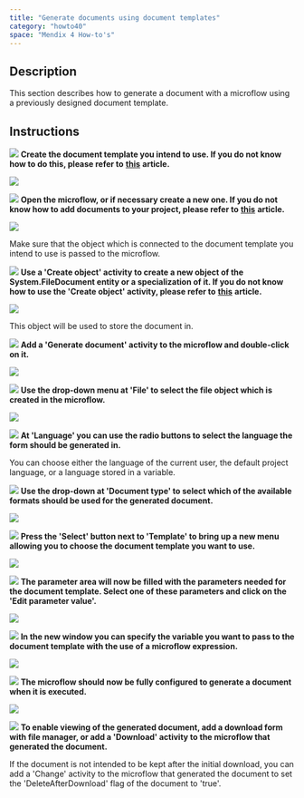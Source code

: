 ```yaml
---
title: "Generate documents using document templates"
category: "howto40"
space: "Mendix 4 How-to's"
---
```

## Description

This section describes how to generate a document with a microflow using a previously designed document template.

## Instructions

![](attachments/819203/917932.png) **Create the document template you intend to use. If you do not know how to do this, please refer to** **[this](create-and-build-a-document-template)** **article.**

![](attachments/2621586/2752884.png)

![](attachments/819203/917932.png) **Open the microflow, or if necessary create a new one. If you do not know how to add documents to your project, please refer to** **[this](add-documents-to-a-module)** **article.**

![](attachments/2621586/2752880.png)

Make sure that the object which is connected to the document template you intend to use is passed to the microflow.

![](attachments/819203/917932.png) **Use a 'Create object' activity to create a new object of the System.FileDocument entity or a specialization of it. If you do not know how to use the 'Create object' activity, please refer to** **[this](create-and-change-an-object)** **article.**

![](attachments/2621586/2752879.png)

This object will be used to store the document in.

![](attachments/819203/917932.png) **Add a 'Generate document' activity to the microflow and double-click on it.**

![](attachments/2621586/2752886.png)

![](attachments/819203/917932.png) **Use the drop-down menu at 'File' to select the file object which is created in the microflow.**

![](attachments/2621586/2752881.png)

![](attachments/819203/917932.png) **At 'Language' you can use the radio buttons to select the language the form should be generated in.**

You can choose either the language of the current user, the default project language, or a language stored in a variable.

![](attachments/819203/917932.png) **Use the drop-down at 'Document type' to select which of the available formats should be used for the generated document.**

![](attachments/2621586/2752882.png)

![](attachments/819203/917932.png) **Press the 'Select' button next to 'Template' to bring up a new menu allowing you to choose the document template you want to use.**

![](attachments/2621586/2752883.png)

![](attachments/819203/917932.png) **The parameter area will now be filled with the parameters needed for the document template. Select one of these parameters and click on the 'Edit parameter value'.**

![](attachments/2621586/2752874.png)

![](attachments/819203/917932.png) **In the new window you can specify the variable you want to pass to the document template with the use of a microflow expression.**

![](attachments/2621586/2752873.png)

![](attachments/819203/917932.png) **The microflow should now be fully configured to generate a document when it is executed.**

![](attachments/2621586/2752885.png)

![](attachments/819203/917932.png) **To enable viewing of the generated document, add a download form with file manager, or add a 'Download' activity to the microflow that generated the document.**

If the document is not intended to be kept after the initial download, you can add a 'Change' activity to the microflow that generated the document to set the 'DeleteAfterDownload' flag of the document to 'true'.

